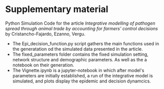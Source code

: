# Supplementary material
Python Simulation Code for the article *Integrative modelling of pathogen spread through animal trade by accounting for farmers’ control decisions* by Cristancho-Fajardo, Ezanno, Vergu.

- The Epi_decision_function.py script gathers the main functions used in the generatation od the simulated data presented in the article.
- The fixed_parameters folder contains the fixed simulation setting, network structure and demographic parameters. As well as the a notebook on their generation.
- The Vignette.ipynb is a jupyter-notebook in which after model's parameters are initially established, a run of the integrative model is simulated, and plots display the epidemic and decision dynamcics.
